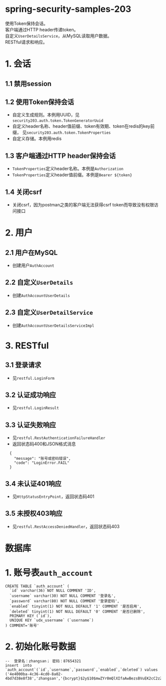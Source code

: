 # spring-security-samples-203
使用Token保持会话。  
客户端通过HTTP header传递token。  
自定义`UserDetailsService`，从MySQL读取用户数据。  
RESTful请求和响应。  

# 1. 会话
## 1.1 禁用session

## 1.2 使用Token保持会话
  - 自定义生成规则。本例用UUID，见`security203.auth.token.TokenGeneratorUuid`
  - 自定义header名称、header值前缀、token有效期、token在redis的key前缀， 见`security203.auth.token.TokenProperties`
  - 自定义存储。本例用redis

## 1.3 客户端通过HTTP header保持会话
  - `TokenProperties`定义header名称。本例是`Authorization`
  - `TokenProperties`定义header值前缀。本例是`Bearer ${token}`

## 1.4 关闭csrf
  - 关闭csrf，因为postman之类的客户端无法获得csrf token而导致没有权限访问接口

# 2. 用户
## 2.1 用户在MySQL
  - 创建用户`AuthAccount`

## 2.2 自定义`UserDetails`
  - 创建`AuthAccountUserDetails`

## 2.3 自定义`UserDetailService`
  - 创建`AuthAccountUserDetailsServiceImpl`

# 3. RESTful
## 3.1 登录请求
  - 见`restful.LoginForm`

## 3.2 认证成功响应
  - 见`restful.LoginResult`

## 3.3 认证失败响应
  - 见`restful.RestAuthenticationFailureHandler`
  - 返回状态码400和JSON格式消息
```
  {
    "message": "账号或密码错误",
    "code": "LoginError.FAIL"
  }
```

## 3.4 未认证401响应
  - 见`HttpStatusEntryPoint`，返回状态码401

## 3.5 未授权403响应
  - 见`restful.RestAccessDeniedHandler`，返回状态码403

# 数据库
# 1. 账号表`auth_account`
```
CREATE TABLE `auth_account` (
  `id` varchar(36) NOT NULL COMMENT 'ID',
  `username` varchar(30) NOT NULL COMMENT '登录名',
  `password` varchar(80) NOT NULL COMMENT '登录密码',
  `enabled` tinyint(1) NOT NULL DEFAULT '1' COMMENT '是否启用',
  `deleted` tinyint(1) NOT NULL DEFAULT '0' COMMENT '是否已删除',
  PRIMARY KEY (`id`),
  UNIQUE KEY `udx_username` (`username`)
) COMMENT='账号'
```

# 2. 初始化账号数据
```
--  登录名：zhangsan； 密码：87654321
insert  into `auth_account`(`id`,`username`,`password`,`enabled`,`deleted`) values
('4e4000ba-4c36-4cd0-8a02-4bd7d38e8f38','zhangsan','{bcrypt}$2y$10$mwZYr0mQlXIfaAwBezsBVuEK2cC2zZjJzWGhd.m0dX1iTHDusd3u6',1,0);
```